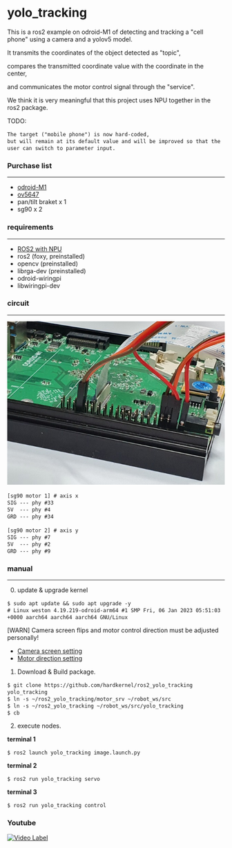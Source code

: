 # yolo_tracking

This is a ros2 example on odroid-M1 of detecting and tracking a "cell phone" using a camera and a yolov5 model.

It transmits the coordinates of the object detected as "topic",

compares the transmitted coordinate value with the coordinate in the center,

and communicates the motor control signal through the "service".

We think it is very meaningful that this project uses NPU together in the ros2 package.

TODO:
```
The target ("mobile phone") is now hard-coded,
but will remain at its default value and will be improved so that the user can switch to parameter input.
```

### Purchase list
---------------------------------------
- [odroid-M1](https://www.hardkernel.com/shop/odroid-m1-with-4gbyte-ram)
- [ov5647](https://www.hardkernel.com/shop/m1-mipi-csi-camera-kit)
- pan/tilt braket x 1
- sg90 x 2

### requirements
---------------------------------------
- [ROS2 with NPU](https://wiki.odroid.com/getting_started/os_installation_guide#tab__odroid-m1)
- ros2 (foxy, preinstalled)
- opencv (preinstalled)
- librga-dev (preinstalled)
- odroid-wiringpi
- libwiringpi-dev

### circuit
---------------------------------------
![m1&motor](doc/m1.jpg)

```
[sg90 motor 1] # axis x
SIG --- phy #33
5V  --- phy #4
GRD --- phy #34

[sg90 motor 2] # axis y
SIG --- phy #7
5V  --- phy #2
GRD --- phy #9
```

### manual
---------------------------------------
0. update & upgrade kernel
```
$ sudo apt update && sudo apt upgrade -y
# Linux weston 4.19.219-odroid-arm64 #1 SMP Fri, 06 Jan 2023 05:51:03 +0000 aarch64 aarch64 aarch64 GNU/Linux
```

[WARN] Camera screen flips and motor control direction must be adjusted personally!
- [Camera screen setting](doc/camera_screen_setting.rst)
- [Motor direction setting](doc/motor_direction_setting.rst)

1. Download & Build package.
```
$ git clone https://github.com/hardkernel/ros2_yolo_tracking yolo_tracking
$ ln -s ~/ros2_yolo_tracking/motor_srv ~/robot_ws/src
$ ln -s ~/ros2_yolo_tracking ~/robot_ws/src/yolo_tracking
$ cb
```

2. execute nodes.

**terminal 1**
```
$ ros2 launch yolo_tracking image.launch.py
```

**terminal 2**
```
$ ros2 run yolo_tracking servo
```

**terminal 3**
```
$ ros2 run yolo_tracking control
```

### Youtube

[![Video Label](http://img.youtube.com/vi/EacS0KszQZQ/0.jpg)](https://youtu.be/EacS0KszQZQ)
